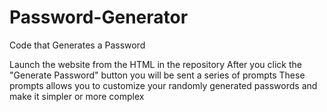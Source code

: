 # Password-Generator

Code that Generates a Password

Launch the website from the HTML in the repository
After you click the "Generate Password" button you will be sent a series of prompts
These prompts allows you to customize your randomly generated passwords and make it simpler or more complex
